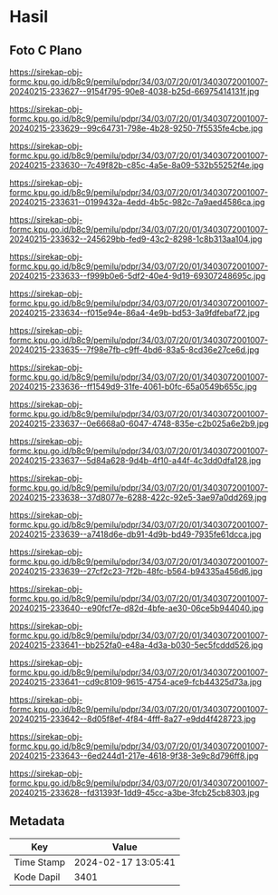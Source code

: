 # Hasil

## Foto C Plano

https://sirekap-obj-formc.kpu.go.id/b8c9/pemilu/pdpr/34/03/07/20/01/3403072001007-20240215-233627--9154f795-90e8-4038-b25d-66975414131f.jpg

https://sirekap-obj-formc.kpu.go.id/b8c9/pemilu/pdpr/34/03/07/20/01/3403072001007-20240215-233629--99c64731-798e-4b28-9250-7f5535fe4cbe.jpg

https://sirekap-obj-formc.kpu.go.id/b8c9/pemilu/pdpr/34/03/07/20/01/3403072001007-20240215-233630--7c49f82b-c85c-4a5e-8a09-532b55252f4e.jpg

https://sirekap-obj-formc.kpu.go.id/b8c9/pemilu/pdpr/34/03/07/20/01/3403072001007-20240215-233631--0199432a-4edd-4b5c-982c-7a9aed4586ca.jpg

https://sirekap-obj-formc.kpu.go.id/b8c9/pemilu/pdpr/34/03/07/20/01/3403072001007-20240215-233632--245629bb-fed9-43c2-8298-1c8b313aa104.jpg

https://sirekap-obj-formc.kpu.go.id/b8c9/pemilu/pdpr/34/03/07/20/01/3403072001007-20240215-233633--f999b0e6-5df2-40e4-9d19-69307248695c.jpg

https://sirekap-obj-formc.kpu.go.id/b8c9/pemilu/pdpr/34/03/07/20/01/3403072001007-20240215-233634--f015e94e-86a4-4e9b-bd53-3a9fdfebaf72.jpg

https://sirekap-obj-formc.kpu.go.id/b8c9/pemilu/pdpr/34/03/07/20/01/3403072001007-20240215-233635--7f98e7fb-c9ff-4bd6-83a5-8cd36e27ce6d.jpg

https://sirekap-obj-formc.kpu.go.id/b8c9/pemilu/pdpr/34/03/07/20/01/3403072001007-20240215-233636--ff1549d9-31fe-4061-b0fc-65a0549b655c.jpg

https://sirekap-obj-formc.kpu.go.id/b8c9/pemilu/pdpr/34/03/07/20/01/3403072001007-20240215-233637--0e6668a0-6047-4748-835e-c2b025a6e2b9.jpg

https://sirekap-obj-formc.kpu.go.id/b8c9/pemilu/pdpr/34/03/07/20/01/3403072001007-20240215-233637--5d84a628-9d4b-4f10-a44f-4c3dd0dfa128.jpg

https://sirekap-obj-formc.kpu.go.id/b8c9/pemilu/pdpr/34/03/07/20/01/3403072001007-20240215-233638--37d8077e-6288-422c-92e5-3ae97a0dd269.jpg

https://sirekap-obj-formc.kpu.go.id/b8c9/pemilu/pdpr/34/03/07/20/01/3403072001007-20240215-233639--a7418d6e-db91-4d9b-bd49-7935fe61dcca.jpg

https://sirekap-obj-formc.kpu.go.id/b8c9/pemilu/pdpr/34/03/07/20/01/3403072001007-20240215-233639--27cf2c23-7f2b-48fc-b564-b94335a456d6.jpg

https://sirekap-obj-formc.kpu.go.id/b8c9/pemilu/pdpr/34/03/07/20/01/3403072001007-20240215-233640--e90fcf7e-d82d-4bfe-ae30-06ce5b944040.jpg

https://sirekap-obj-formc.kpu.go.id/b8c9/pemilu/pdpr/34/03/07/20/01/3403072001007-20240215-233641--bb252fa0-e48a-4d3a-b030-5ec5fcddd526.jpg

https://sirekap-obj-formc.kpu.go.id/b8c9/pemilu/pdpr/34/03/07/20/01/3403072001007-20240215-233641--cd9c8109-9615-4754-ace9-fcb44325d73a.jpg

https://sirekap-obj-formc.kpu.go.id/b8c9/pemilu/pdpr/34/03/07/20/01/3403072001007-20240215-233642--8d05f8ef-4f84-4fff-8a27-e9dd4f428723.jpg

https://sirekap-obj-formc.kpu.go.id/b8c9/pemilu/pdpr/34/03/07/20/01/3403072001007-20240215-233643--6ed244d1-217e-4618-9f38-3e9c8d796ff8.jpg

https://sirekap-obj-formc.kpu.go.id/b8c9/pemilu/pdpr/34/03/07/20/01/3403072001007-20240215-233628--fd31393f-1dd9-45cc-a3be-3fcb25cb8303.jpg


## Metadata

| Key        | Value               |
| ---------- | ------------------- |
| Time Stamp | 2024-02-17 13:05:41 |
| Kode Dapil | 3401                |



